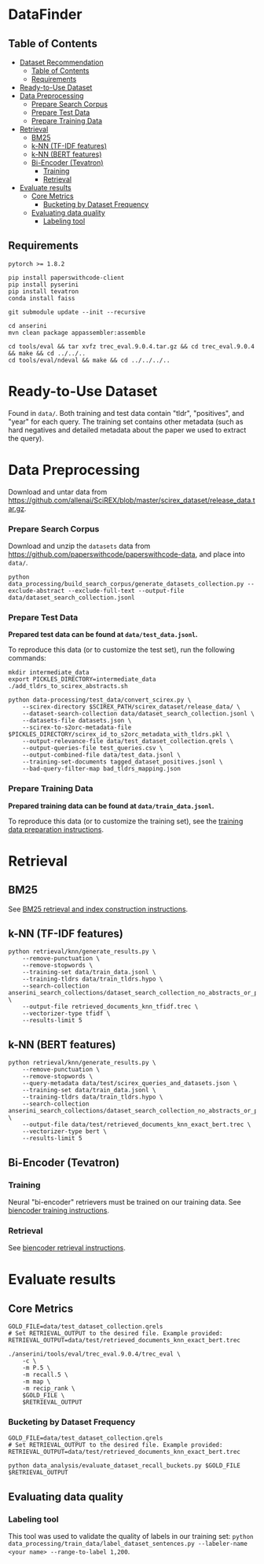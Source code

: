# DataFinder

## Table of Contents

- [Dataset Recommendation](#dataset-recommendation)
  - [Table of Contents](#table-of-contents)
  - [Requirements](#requirements)
- [Ready-to-Use Dataset](#ready-to-use-dataset)
- [Data Preprocessing](#data-preprocessing)
    - [Prepare Search Corpus](#prepare-search-corpus)
    - [Prepare Test Data](#prepare-test-data)
    - [Prepare Training Data](#prepare-training-data)
- [Retrieval](#retrieval)
  - [BM25](#bm25)
  - [k-NN (TF-IDF features)](#k-nn-tf-idf-features)
  - [k-NN (BERT features)](#k-nn-bert-features)
  - [Bi-Encoder (Tevatron)](#bi-encoder-tevatron)
    - [Training](#training)
    - [Retrieval](#retrieval-1)
- [Evaluate results](#evaluate-results)
  - [Core Metrics](#core-metrics)
    - [Bucketing by Dataset Frequency](#bucketing-by-dataset-frequency)
  - [Evaluating data quality](#evaluating-data-quality)
    - [Labeling tool](#labeling-tool)

## Requirements
```
pytorch >= 1.8.2
```

```
pip install paperswithcode-client
pip install pyserini
pip install tevatron
conda install faiss
```

```
git submodule update --init --recursive

cd anserini
mvn clean package appassembler:assemble

cd tools/eval && tar xvfz trec_eval.9.0.4.tar.gz && cd trec_eval.9.0.4 && make && cd ../../..
cd tools/eval/ndeval && make && cd ../../../..
```



# Ready-to-Use Dataset
Found in `data/`. Both training and test data contain "tldr", "positives", and "year" for each query. The training set contains other metadata (such as hard negatives and detailed metadata about the paper we used to extract the query).

# Data Preprocessing
Download and untar data from https://github.com/allenai/SciREX/blob/master/scirex_dataset/release_data.tar.gz.
### Prepare Search Corpus
Download and unzip the `datasets` data from https://github.com/paperswithcode/paperswithcode-data, and place into `data/`.

`python data_processing/build_search_corpus/generate_datasets_collection.py --exclude-abstract --exclude-full-text --output-file data/dataset_search_collection.jsonl`

### Prepare Test Data
**Prepared test data can be found at `data/test_data.jsonl`.**

To reproduce this data (or to customize the test set), run the following commands:

```
mkdir intermediate_data
export PICKLES_DIRECTORY=intermediate_data
./add_tldrs_to_scirex_abstracts.sh

python data-processing/test_data/convert_scirex.py \
    --scirex-directory $SCIREX_PATH/scirex_dataset/release_data/ \
    --dataset-search-collection data/dataset_search_collection.jsonl \
    --datasets-file datasets.json \
    --scirex-to-s2orc-metadata-file $PICKLES_DIRECTORY/scirex_id_to_s2orc_metadata_with_tldrs.pkl \
    --output-relevance-file data/test_dataset_collection.qrels \
    --output-queries-file test_queries.csv \
    --output-combined-file data/test_data.jsonl \
    --training-set-documents tagged_dataset_positives.jsonl \
    --bad-query-filter-map bad_tldrs_mapping.json
```

### Prepare Training Data
**Prepared training data can be found at `data/train_data.jsonl`.**

To reproduce this data (or to customize the training set), see the [training data preparation instructions](data_processing/train_data/README.md).

# Retrieval

## BM25
See [BM25 retrieval and index construction instructions](retrieval/bm25/README.md).

## k-NN (TF-IDF features)
```
python retrieval/knn/generate_results.py \
    --remove-punctuation \
    --remove-stopwords \
    --training-set data/train_data.jsonl \
    --training-tldrs data/train_tldrs.hypo \
    --search-collection anserini_search_collections/dataset_search_collection_no_abstracts_or_paper_text/documents.jsonl \
    --output-file retrieved_documents_knn_tfidf.trec \
    --vectorizer-type tfidf \
    --results-limit 5
```

## k-NN (BERT features)
```
python retrieval/knn/generate_results.py \
    --remove-punctuation \
    --remove-stopwords \
    --query-metadata data/test/scirex_queries_and_datasets.json \
    --training-set data/train_data.jsonl \
    --training-tldrs data/train_tldrs.hypo \
    --search-collection anserini_search_collections/dataset_search_collection_no_abstracts_or_paper_text/documents.jsonl \
    --output-file data/test/retrieved_documents_knn_exact_bert.trec \
    --vectorizer-type bert \
    --results-limit 5
```

## Bi-Encoder (Tevatron)
### Training
Neural "bi-encoder" retrievers must be trained on our training data. See [biencoder training instructions](retrieval/biencoder/tevatron_scripts/README.md#Training).

### Retrieval
See [biencoder retrieval instructions](retrieval/biencoder/tevatron_scripts/README.md#Retrieval).


# Evaluate results
## Core Metrics
```
GOLD_FILE=data/test_dataset_collection.qrels
# Set RETRIEVAL_OUTPUT to the desired file. Example provided:
RETRIEVAL_OUTPUT=data/test/retrieved_documents_knn_exact_bert.trec

./anserini/tools/eval/trec_eval.9.0.4/trec_eval \
    -c \
    -m P.5 \
    -m recall.5 \
    -m map \
    -m recip_rank \
    $GOLD_FILE \
    $RETRIEVAL_OUTPUT
```

### Bucketing by Dataset Frequency
```
GOLD_FILE=data/test_dataset_collection.qrels
# Set RETRIEVAL_OUTPUT to the desired file. Example provided:
RETRIEVAL_OUTPUT=data/test/retrieved_documents_knn_exact_bert.trec

python data_analysis/evaluate_dataset_recall_buckets.py $GOLD_FILE $RETRIEVAL_OUTPUT
```

## Evaluating data quality
### Labeling tool
This tool was used to validate the quality of labels in our training set:
`python data_processing/train_data/label_dataset_sentences.py --labeler-name <your name> --range-to-label 1,200`.

